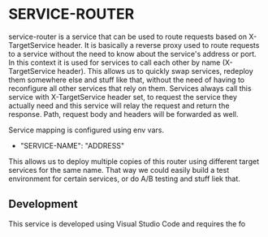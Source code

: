 # SERVICE-ROUTER

service-router is a service that can be used to route requests based on X-TargetService
header.
It is basically a reverse proxy used to route requests to a service without the need to
know about the service's address or port. In this context it is used for services to call
each other by name (X-TargetService header).
This allows us to quickly swap services, redeploy them somewhere else and stuff like that,
without the need of having to reconfigure all other services that rely on them.
Services always call this service with X-TargetService header set, to request the service
they actually need and this service will relay the request and return the response.
Path, request body and headers will be forwarded as well.

Service mapping is configured using env vars.
* "SERVICE-NAME": "ADDRESS"

This allows us to deploy multiple copies of this router using different target services
for the same name. That way we could easily build a test environment for certain services,
or do A/B testing and stuff liek that.

## Development
This service is developed using Visual Studio Code and requires the fo